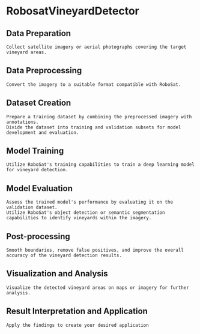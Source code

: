 # RobosatVineyardDetector
## Data Preparation
	Collect satellite imagery or aerial photographs covering the target vineyard areas.
 
## Data Preprocessing
	Convert the imagery to a suitable format compatible with RoboSat.
## Dataset Creation
	Prepare a training dataset by combining the preprocessed imagery with annotations.
	Divide the dataset into training and validation subsets for model development and evaluation.
## Model Training
	Utilize RoboSat's training capabilities to train a deep learning model for vineyard detection.
## Model Evaluation
	Assess the trained model's performance by evaluating it on the validation dataset.
	Utilize RoboSat's object detection or semantic segmentation capabilities to identify vineyards within the imagery.
## Post-processing
	Smooth boundaries, remove false positives, and improve the overall accuracy of the vineyard detection results.
## Visualization and Analysis
	Visualize the detected vineyard areas on maps or imagery for further analysis.
## Result Interpretation and Application
	Apply the findings to create your desired application
